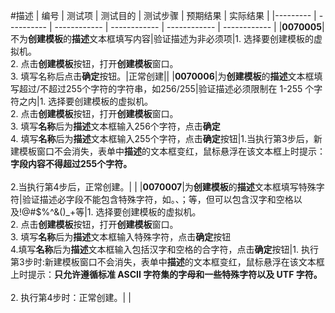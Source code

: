 #描述
| 编号 | 测试项 | 测试目的 | 测试步骤 | 预期结果 | 实际结果 |
|--------- | ---------- | ------------ | ------------ | ------------ | ------------ |
|**0070005**|不为**创建模板**的**描述**文本框填写内容|验证描述为非必须项|1. 选择要创建模板的虚拟机。<br/>2. 点击**创建模板**按钮，打开**创建模板**窗口。<br/>3. 填写名称后点击**确定**按钮。|正常创建||
|**0070006**|为**创建模板**的**描述**文本框填写超过/不超过255个字符的字符串，如256/255|验证描述必须限制在 1-255 个字符之内|1. 选择要创建模板的虚拟机。<br/>2. 点击**创建模板**按钮，打开**创建模板**窗口。<br/>3. 填写**名称**后为**描述**文本框输入256个字符，点击**确定**<br/>4. 填写**名称**后为**描述**文本框输入255个字符，点击**确定**按钮|1.当执行第3步后，新建模板窗口不会消失，表单中**描述**的文本框变红，鼠标悬浮在该文本框上时提示：**字段内容不得超过255个字符。**<br/><br/>2.当执行第4步后，正常创建。| |
|**0070007**|为**创建模板**的**描述**文本框填写特殊字符|验证描述必字段不能包含特殊字符，如。、；等，但可以包含汉字和空格以及!@#$%^&()_+等|1. 选择要创建模板的虚拟机。<br/>2. 点击**创建模板**按钮，打开**创建模板**窗口。<br/>3. 填写**名称**后为**描述**文本框输入特殊字符，点击**确定**按钮<br/>4.填写**名称**后为**描述**文本框输入包括汉字和空格的合字符，点击**确定**按钮|1. 执行第3步时:新建模板窗口不会消失，表单中**描述**的文本框变红，鼠标悬浮在该文本框上时提示：**只允许遵循标准 ASCII  字符集的字母和一些特殊字符以及 UTF 字符。**<br/><br/>2. 执行第4步时：正常创建。| |
